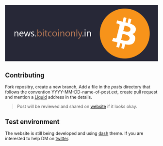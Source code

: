![logo](logo.png)
--

## Contributing

Fork repositry, create a new branch, Add a file in the _posts_ directory that follows the convention YYYY-MM-DD-name-of-post.ext, create pull request and mention a [Liquid](https://liquid.net/) address in the details.

> Post will be reviewed and shared on [website](https://news.bitcoinonly.in) if it looks okay.


## Test environment

The website is still being developed and using [dash](https://github.com/bitbrain/jekyll-dash) theme. If you are interested to help DM on [twitter](https://twitter.com/BitcoinOnly_IN).

